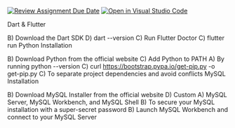 [![Review Assignment Due Date](https://classroom.github.com/assets/deadline-readme-button-22041afd0340ce965d47ae6ef1cefeee28c7c493a6346c4f15d667ab976d596c.svg)](https://classroom.github.com/a/vnsr1XuU)
[![Open in Visual Studio Code](https://classroom.github.com/assets/open-in-vscode-2e0aaae1b6195c2367325f4f02e2d04e9abb55f0b24a779b69b11b9e10269abc.svg)](https://classroom.github.com/online_ide?assignment_repo_id=17134236&assignment_repo_type=AssignmentRepo)


Dart & Flutter

B) Download the Dart SDK
D) dart --version
C) Run Flutter Doctor
C) flutter run
Python Installation

B) Download Python from the official website
C) Add Python to PATH
A) By running python --version
C) curl https://bootstrap.pypa.io/get-pip.py -o get-pip.py
C) To separate project dependencies and avoid conflicts
MySQL Installation

B) Download MySQL Installer from the official website
D) Custom
A) MySQL Server, MySQL Workbench, and MySQL Shell
B) To secure your MySQL installation with a super-secret password
B) Launch MySQL Workbench and connect to your MySQL Server